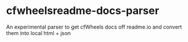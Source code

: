 # cfwheelsreadme-docs-parser
An experimental parser to get cfWheels docs off readme.io and convert them into local html + json
